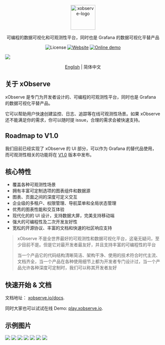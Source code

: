 <p align="center">
  <img src="https://xobserve.io/logo.png" alt="xobserve-logo" width="80" />
</p>


<p align="center">
   可编程的数据可视化和可观测性平台，同时也是 Grafana 的数据可视化平替产品
</p>

<p align="center">
    <img alt="License" src="https://img.shields.io/badge/license-Apache2.0-brightgreen"> 
    <a href="https://xobserve.io"><img alt="Website" src="https://img.shields.io/badge/官网-xobserve.io-blue"></a>
    <a href="https://play.xobserve.io"><img alt="Online demo" src="https://img.shields.io/badge/在线-demo-blue"></a>
</p>


<div>
   <img src="https://github.com/xObserve/assets/blob/main/xobserve-readme/home-example1.jpg?raw=true" />
   <p align="center">
        <a href="./README.md">English</a> | 简体中文
  </p>
</div>
  
  
## 关于 xObserve

xObserve 是专门为开发者设计的、可编程的可观测性平台，同时也是 Grafana 的数据可视化平替产品。

它可以帮助用户快速创建监控、日志、追踪等在线可观测性场景。如果 xObserve 还不能满足你的需求，你可以随时提 issue，合理的需求会被快速支持。

## Roadmap to V1.0

我们目前已经实现了 xObserve 的 UI 部分，可以作为 Grafana 的替代品使用，而可观测性相关的功能将在 [V1.0](https://github.com/xObserve/xObserve/milestone/7) 版本中发布。


## 核心特性

- 覆盖各种可观测性场景
- 拥有丰富可定制选项的图表组件和数据源
- 图表、页面之间的深度可定义交互
- 企业级的多租户、权限管理、导航菜单和全局状态管理
- 优秀的图表性能和交互体验
- 现代化的的 UI 设计，支持数据大屏，完美支持移动端
- 强大的可编程性及二次开发友好性
- 宽松的开源协议、丰富的文档和快速的社区响应支持

> xObserve 不是全世界最好的可观测性和数据可视化平台，这毫无疑问，至少目前不是。但是它对最开发者最友好，并且支持丰富的可编程性的平台
> 
> 当一个产品它的代码结构清晰简洁、架构干净、使用的技术符合时代主流、文档齐全，当一个产品在各种使用细节上都为开发者专门设计过，当一个产品允许各种深度可定制时，我们可以称其开发者友好

## 快速开始 & 文档

文档地址： [xobserve.io/docs](https://zh.xobserve.io/docs).

同时大家也可以试试在线 Demo:  [play.xobserve.io](https://play.xobserve.io).


## 示例图片

<img src="https://github.com/xObserve/assets/blob/main/xobserve-readme/home-example1.jpg?raw=true" />

<img src="https://github.com/xObserve/assets/blob/main/xobserve-readme/runtime-example.jpg?raw=true" />

<img src="https://github.com/xObserve/assets/blob/main/xobserve-readme/host-example.jpg?raw=true" />

<img src="https://github.com/xObserve/assets/blob/main/xobserve-readme/trace-search-example.jpg?raw=true" />

<img src="https://github.com/xObserve/assets/blob/main/xobserve-readme/trace-example.jpg?raw=true" />

<img src="https://github.com/xObserve/assets/blob/main/xobserve-readme/log-example.jpg?raw=true" />

<img src="https://github.com/xObserve/assets/blob/main/xobserve-readme/alert-example.jpg?raw=true" />

